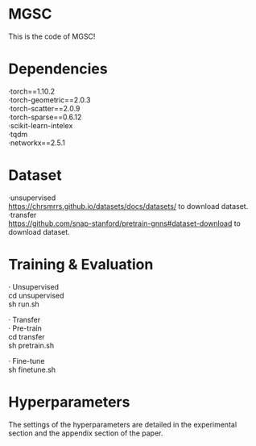 # MGSC

This is the code of MGSC!

# Dependencies

·torch==1.10.2 <br>
·torch-geometric==2.0.3 <br>
·torch-scatter==2.0.9 <br>
·torch-sparse==0.6.12 <br>
·scikit-learn-intelex <br>
·tqdm <br>
·networkx==2.5.1 <br>

# Dataset 
  ·unsupervised <br>
  https://chrsmrrs.github.io/datasets/docs/datasets/ to download dataset.<br>
  ·transfer <br>
  https://github.com/snap-stanford/pretrain-gnns#dataset-download to download dataset. <br>
# Training & Evaluation

· Unsupervised <br>
  cd unsupervised <br>
  sh run.sh <br>

· Transfer <br>
   · Pre-train <br>
      cd transfer <br>
      sh pretrain.sh <br>
      
   
   · Fine-tune <br>
      sh finetune.sh <br>
   
# Hyperparameters
  The settings of the hyperparameters are detailed in the experimental section and the appendix section of the paper.

